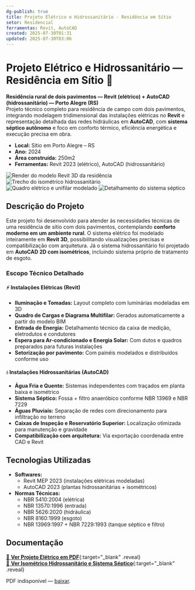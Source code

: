 ```yaml
---
dg-publish: true
title: Projeto Elétrico e Hidrossanitário - Residência em Sítio
setor: Residencial
ferramentas: Revit, AutoCAD
created: 2025-07-30T01:31
updated: 2025-07-30T03:06
---
```


# Projeto Elétrico e Hidrossanitário — Residência em Sítio 🏡

**Residência rural de dois pavimentos — Revit (elétrico) + AutoCAD (hidrossanitário) — Porto Alegre (RS)**  
Projeto técnico completo para residência de campo com dois pavimentos, integrando modelagem tridimensional das instalações elétricas no **Revit** e representação detalhada das redes hidráulicas em **AutoCAD**, com **sistema séptico autônomo** e foco em conforto térmico, eficiência energética e execução precisa em obra.

- **Local:** Sítio em Porto Alegre – RS  
- **Ano:** 2024  
- **Área construída:** 250m2
- **Ferramentas:** Revit  2023 (elétrico), AutoCAD  (hidrossanitário)

<div class="project-gallery reveal">
  <img src="/assets/imagens/capa_thumb.jpg_casa-sitio.jpg" alt="Render do modelo Revit 3D da residência" class="gallery-thumb" loading="lazy">
  <img src="/assets/imagens/hidro_thumb.jpg_casa-sitio.jpg" alt="Trecho do isométrico hidrossanitário" class="gallery-thumb" loading="lazy">
  <img src="/assets/imagens/eletrico_thumb.jpg_casa-sitio.jpg" alt="Quadro elétrico e unifilar modelado" class="gallery-thumb" loading="lazy">
  <img src="/assets/imagens/fossa_thumb.jpg_casa-sitio.jpg" alt="Detalhamento do sistema séptico" class="gallery-thumb" loading="lazy">
</div>

## Descrição do Projeto

Este projeto foi desenvolvido para atender às necessidades técnicas de uma residência de sítio com dois pavimentos, contemplando **conforto moderno em um ambiente rural**. O sistema elétrico foi modelado inteiramente em **Revit 3D**, possibilitando visualizações precisas e compatibilização com arquitetura. Já o sistema hidrossanitário foi projetado em **AutoCAD 2D com isométricos**, incluindo sistema próprio de tratamento de esgoto.

### Escopo Técnico Detalhado

#### ⚡ Instalações Elétricas (Revit)
- **Iluminação e Tomadas:** Layout completo com luminárias modeladas em 3D
- **Quadro de Cargas e Diagrama Multifilar:** Gerados automaticamente a partir do modelo BIM
- **Entrada de Energia:** Detalhamento técnico da caixa de medição, eletrodutos e condutores
- **Espera para Ar-condicionado e Energia Solar:** Com dutos e quadros preparados para futuras instalações
- **Setorização por pavimento:** Com painéis modelados e distribuídos conforme uso

#### 💧 Instalações Hidrossanitárias (AutoCAD)
- **Água Fria e Quente:** Sistemas independentes com traçados em planta baixa e isométrico
- **Sistema Séptico:** Fossa + filtro anaeróbico conforme NBR 13969 e NBR 7229
- **Águas Pluviais:** Separação de redes com direcionamento para infiltração no terreno
- **Caixas de Inspeção e Reservatório Superior:** Localização otimizada para manutenção e gravidade
- **Compatibilização com arquitetura:** Via exportação coordenada entre CAD e Revit

## Tecnologias Utilizadas

- **Softwares:**  
  - Revit MEP 2023 (instalações elétricas modeladas)  
  - AutoCAD 2023 (plantas hidrossanitárias + isométricos)  
- **Normas Técnicas:**  
  - NBR 5410:2004 (elétrica)  
  - NBR 13570:1996 (entrada)  
  - NBR 5626:2020 (hidráulica)  
  - NBR 8160:1999 (esgoto)  
  - NBR 13969:1997 + NBR 7229:1993 (tanque séptico e filtro)  

## Documentação

[📄 **Ver Projeto Elétrico em PDF**](/assets/pdfs/sitio_2024_eletrico.pdf_casa-sitio.pdf){:target="_blank" .reveal}  
[📄 **Ver Isométrico Hidrossanitário e Sistema Séptico**](/assets/pdfs/sitio_2024_hidrosanitario.pdf_casa-sitio.pdf){:target="_blank" .reveal}

<div class="pdf-container reveal">
  <object data="/assets/pdfs/sitio_2024_hidrosanitario.pdf#toolbar=0"
          type="application/pdf" width="100%" height="500">
    <p>PDF indisponível — <a href="/assets/pdfs/sitio_2024_hidrosanitario.pdf" target="_blank">baixar</a>.</p>
  </object>
</div>
